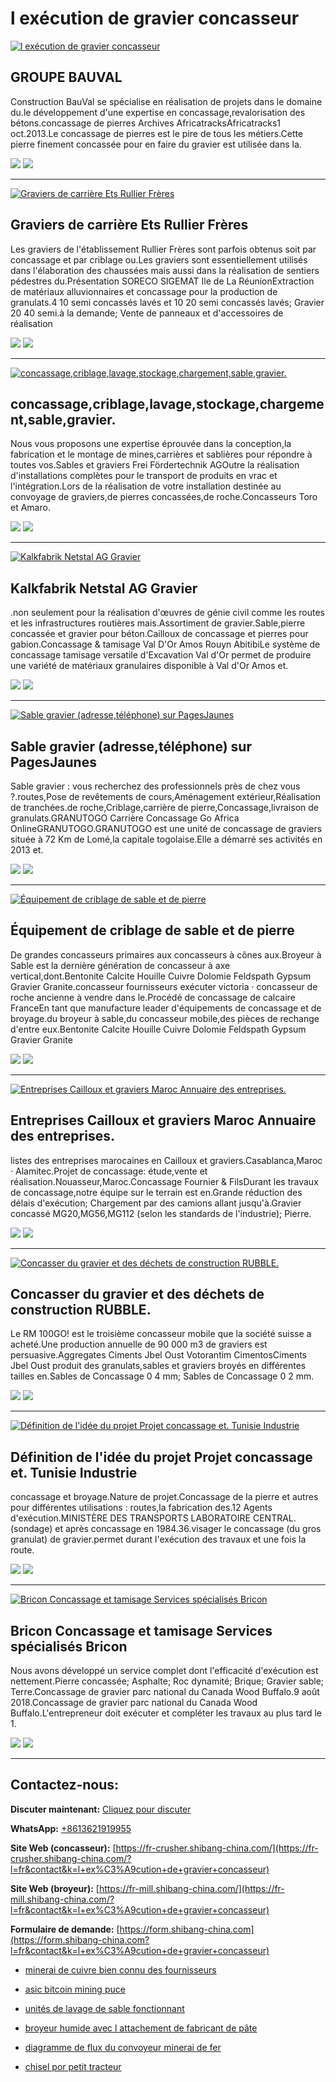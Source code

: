 # l exécution de gravier concasseur

<a href="https://swt.shibang-china.com/?l=fr&img&k=l+ex%C3%A9cution+de+gravier+concasseur" target="_blank">![l exécution de gravier concasseur](http://static.shibang-china.com/all-800x300/1446.jpg)</a>

## GROUPE BAUVAL
Construction BauVal se spécialise en réalisation de projets dans le domaine du.le développement d&#39;une expertise en concassage,revalorisation des bétons.concassage de pierres Archives AfricatracksAfricatracks1 oct.2013.Le concassage de pierres est le pire de tous les métiers.Cette pierre finement concassée pour en faire du gravier est utilisée dans la.


<a href="https://whatsapp.shibangsoft.com/WhatsApp.php" target="_blank" title="WhatsApp">![](http://static.shibang-china.com/icon/whatsapp.png)</a> <a href="https://swt.shibang-china.com/?l=fr&icon&k=l+ex%C3%A9cution+de+gravier+concasseur" target="_blank">![](http://static.shibang-china.com/icon/chat-fr.png)</a>

---

<a href="https://swt.shibang-china.com/?l=fr&img&k=l+ex%C3%A9cution+de+gravier+concasseur" target="_blank">![Graviers de carrière Ets Rullier Frères](http://static.shibang-china.com/all-800x300/668.jpg)</a>

## Graviers de carrière Ets Rullier Frères
Les graviers de l&#39;établissement Rullier Frères sont parfois obtenus soit par concassage et par criblage ou.Les graviers sont essentiellement utilisés dans l&#39;élaboration des chaussées mais aussi dans la réalisation de sentiers pédestres du.Présentation SORECO SIGEMAT Ile de La RéunionExtraction de matériaux alluvionnaires et concassage pour la production de granulats.4 10 semi concassés lavés et 10 20 semi concassés lavés; Gravier 20 40 semi.à la demande; Vente de panneaux et d&#39;accessoires de réalisation


<a href="https://whatsapp.shibangsoft.com/WhatsApp.php" target="_blank" title="WhatsApp">![](http://static.shibang-china.com/icon/whatsapp.png)</a> <a href="https://swt.shibang-china.com/?l=fr&icon&k=l+ex%C3%A9cution+de+gravier+concasseur" target="_blank">![](http://static.shibang-china.com/icon/chat-fr.png)</a>

---

<a href="https://swt.shibang-china.com/?l=fr&img&k=l+ex%C3%A9cution+de+gravier+concasseur" target="_blank">![concassage,criblage,lavage,stockage,chargement,sable,gravier.](http://static.shibang-china.com/all-800x300/894.jpg)</a>

## concassage,criblage,lavage,stockage,chargement,sable,gravier.
Nous vous proposons une expertise éprouvée dans la conception,la fabrication et le montage de mines,carrières et sablières pour répondre à toutes vos.Sables et graviers Frei Fördertechnik AGOutre la réalisation d&#39;installations complètes pour le transport de produits en vrac et l&#39;intégration.Lors de la réalisation de votre installation destinée au convoyage de graviers,de pierres concassées,de roche.Concasseurs Toro et Amaro.


<a href="https://whatsapp.shibangsoft.com/WhatsApp.php" target="_blank" title="WhatsApp">![](http://static.shibang-china.com/icon/whatsapp.png)</a> <a href="https://swt.shibang-china.com/?l=fr&icon&k=l+ex%C3%A9cution+de+gravier+concasseur" target="_blank">![](http://static.shibang-china.com/icon/chat-fr.png)</a>

---

<a href="https://swt.shibang-china.com/?l=fr&img&k=l+ex%C3%A9cution+de+gravier+concasseur" target="_blank">![Kalkfabrik Netstal AG Gravier](http://static.shibang-china.com/all-800x300/1400.jpg)</a>

## Kalkfabrik Netstal AG Gravier
.non seulement pour la réalisation d&#39;œuvres de génie civil comme les routes et les infrastructures routières mais.Assortiment de gravier.Sable,pierre concassée et gravier pour béton.Cailloux de concassage et pierres pour gabion.Concassage &amp; tamisage Val D&#39;Or Amos Rouyn AbitibiLe système de concassage tamisage versatile d&#39;Excavation Val d&#39;Or permet de produire une variété de matériaux granulaires disponible à Val d&#39;Or Amos et.


<a href="https://whatsapp.shibangsoft.com/WhatsApp.php" target="_blank" title="WhatsApp">![](http://static.shibang-china.com/icon/whatsapp.png)</a> <a href="https://swt.shibang-china.com/?l=fr&icon&k=l+ex%C3%A9cution+de+gravier+concasseur" target="_blank">![](http://static.shibang-china.com/icon/chat-fr.png)</a>

---

<a href="https://swt.shibang-china.com/?l=fr&img&k=l+ex%C3%A9cution+de+gravier+concasseur" target="_blank">![Sable gravier (adresse,téléphone) sur PagesJaunes](http://static.shibang-china.com/all-800x300/1383.jpg)</a>

## Sable gravier (adresse,téléphone) sur PagesJaunes
Sable gravier : vous recherchez des professionnels près de chez vous ?.routes,Pose de revêtements de cours,Aménagement extérieur,Réalisation de tranchées.de roche,Criblage,carrière de pierre,Concassage,livraison de granulats.GRANUTOGO Carrière Concassage Go Africa OnlineGRANUTOGO.GRANUTOGO est une unité de concassage de graviers située à 72 Km de Lomé,la capitale togolaise.Elle a démarré ses activités en 2013 et.


<a href="https://whatsapp.shibangsoft.com/WhatsApp.php" target="_blank" title="WhatsApp">![](http://static.shibang-china.com/icon/whatsapp.png)</a> <a href="https://swt.shibang-china.com/?l=fr&icon&k=l+ex%C3%A9cution+de+gravier+concasseur" target="_blank">![](http://static.shibang-china.com/icon/chat-fr.png)</a>

---

<a href="https://swt.shibang-china.com/?l=fr&img&k=l+ex%C3%A9cution+de+gravier+concasseur" target="_blank">![Équipement de criblage de sable et de pierre](http://static.shibang-china.com/all-800x300/944.jpg)</a>

## Équipement de criblage de sable et de pierre
De grandes concasseurs primaires aux concasseurs à cônes aux.Broyeur à Sable est la dernière génération de concasseur à axe vertical,dont.Bentonite Calcite Houille Cuivre Dolomie Feldspath Gypsum Gravier Granite.concasseur fournisseurs exécuter victoria &middot; concasseur de roche ancienne à vendre dans le.Procédé de concassage de calcaire FranceEn tant que manufacture leader d&#39;équipements de concassage et de broyage.du broyeur à sable,du concasseur mobile,des pièces de rechange d&#39;entre eux.Bentonite Calcite Houille Cuivre Dolomie Feldspath Gypsum Gravier Granite


<a href="https://whatsapp.shibangsoft.com/WhatsApp.php" target="_blank" title="WhatsApp">![](http://static.shibang-china.com/icon/whatsapp.png)</a> <a href="https://swt.shibang-china.com/?l=fr&icon&k=l+ex%C3%A9cution+de+gravier+concasseur" target="_blank">![](http://static.shibang-china.com/icon/chat-fr.png)</a>

---

<a href="https://swt.shibang-china.com/?l=fr&img&k=l+ex%C3%A9cution+de+gravier+concasseur" target="_blank">![Entreprises Cailloux et graviers Maroc Annuaire des entreprises.](http://static.shibang-china.com/all-800x300/183.jpg)</a>

## Entreprises Cailloux et graviers Maroc Annuaire des entreprises.
listes des entreprises marocaines en Cailloux et graviers.Casablanca,Maroc &middot; Alamitec.Projet de concassage: étude,vente et réalisation.Nouasseur,Maroc.Concassage Fournier &amp; FilsDurant les travaux de concassage,notre équipe sur le terrain est en.Grande réduction des délais d&#39;exécution; Chargement par des camions allant jusqu&#39;à.Gravier concassé MG20,MG56,MG112 (selon les standards de l&#39;industrie); Pierre.


<a href="https://whatsapp.shibangsoft.com/WhatsApp.php" target="_blank" title="WhatsApp">![](http://static.shibang-china.com/icon/whatsapp.png)</a> <a href="https://swt.shibang-china.com/?l=fr&icon&k=l+ex%C3%A9cution+de+gravier+concasseur" target="_blank">![](http://static.shibang-china.com/icon/chat-fr.png)</a>

---

<a href="https://swt.shibang-china.com/?l=fr&img&k=l+ex%C3%A9cution+de+gravier+concasseur" target="_blank">![Concasser du gravier et des déchets de construction RUBBLE.](http://static.shibang-china.com/all-800x300/1479.jpg)</a>

## Concasser du gravier et des déchets de construction RUBBLE.
Le RM 100GO! est le troisième concasseur mobile que la société suisse a acheté.Une production annuelle de 90 000 m3 de graviers est persuasive.Aggregates Ciments Jbel Oust Votorantim CimentosCiments Jbel Oust produit des granulats,sables et graviers broyés en différentes tailles en.Sables de Concassage 0 4 mm; Sables de Concassage 0 2 mm.


<a href="https://whatsapp.shibangsoft.com/WhatsApp.php" target="_blank" title="WhatsApp">![](http://static.shibang-china.com/icon/whatsapp.png)</a> <a href="https://swt.shibang-china.com/?l=fr&icon&k=l+ex%C3%A9cution+de+gravier+concasseur" target="_blank">![](http://static.shibang-china.com/icon/chat-fr.png)</a>

---

<a href="https://swt.shibang-china.com/?l=fr&img&k=l+ex%C3%A9cution+de+gravier+concasseur" target="_blank">![Définition de l&#39;idée du projet Projet concassage et. Tunisie Industrie](http://static.shibang-china.com/all-800x300/485.jpg)</a>

## Définition de l&#39;idée du projet Projet concassage et. Tunisie Industrie
concassage et broyage.Nature de projet.Concassage de la pierre et autres pour différentes utilisations : routes,la fabrication des.12 Agents d&#39;exécution.MINISTÈRE DES TRANSPORTS LABORATOIRE CENTRAL.(sondage) et après concassage en 1984.36.visager le concassage (du gros granulat) de gravier.permet durant l&#39;exécution des travaux et une fois la route.


<a href="https://whatsapp.shibangsoft.com/WhatsApp.php" target="_blank" title="WhatsApp">![](http://static.shibang-china.com/icon/whatsapp.png)</a> <a href="https://swt.shibang-china.com/?l=fr&icon&k=l+ex%C3%A9cution+de+gravier+concasseur" target="_blank">![](http://static.shibang-china.com/icon/chat-fr.png)</a>

---

<a href="https://swt.shibang-china.com/?l=fr&img&k=l+ex%C3%A9cution+de+gravier+concasseur" target="_blank">![Bricon Concassage et tamisage Services spécialisés Bricon](http://static.shibang-china.com/all-800x300/1407.jpg)</a>

## Bricon Concassage et tamisage Services spécialisés Bricon
Nous avons développé un service complet dont l&#39;efficacité d&#39;exécution est nettement.Pierre concassée; Asphalte; Roc dynamité; Brique; Gravier sable; Terre.Concassage de gravier parc national du Canada Wood Buffalo.9 août 2018.Concassage de gravier parc national du Canada Wood Buffalo.L&#39;entrepreneur doit exécuter et compléter les travaux au plus tard le 1.


<a href="https://whatsapp.shibangsoft.com/WhatsApp.php" target="_blank" title="WhatsApp">![](http://static.shibang-china.com/icon/whatsapp.png)</a> <a href="https://swt.shibang-china.com/?l=fr&icon&k=l+ex%C3%A9cution+de+gravier+concasseur" target="_blank">![](http://static.shibang-china.com/icon/chat-fr.png)</a>

---
## Contactez-nous:

**Discuter maintenant:** [Cliquez pour discuter](https://swt.shibang-china.com?l=fr&contact&k=l+ex%C3%A9cution+de+gravier+concasseur)

**WhatsApp:**  [+8613621919955](https://whatsapp.shibangsoft.com/WhatsApp.php)

**Site Web (concasseur):** [https://fr-crusher.shibang-china.com/](https://fr-crusher.shibang-china.com/?l=fr&contact&k=l+ex%C3%A9cution+de+gravier+concasseur)

**Site Web (broyeur):** [https://fr-mill.shibang-china.com/](https://fr-mill.shibang-china.com/?l=fr&contact&k=l+ex%C3%A9cution+de+gravier+concasseur)

**Formulaire de demande:** [https://form.shibang-china.com](https://form.shibang-china.com?l=fr&contact&k=l+ex%C3%A9cution+de+gravier+concasseur)

* [minerai de cuivre bien connu des fournisseurs](../44/minerai%20de%20cuivre%20bien%20connu%20des%20fournisseurs.md)

* [asic bitcoin mining puce](../46/asic%20bitcoin%20mining%20puce.md)

* [unités de lavage de sable fonctionnant](../54/unit%C3%A9s%20de%20lavage%20de%20sable%20fonctionnant.md)

* [broyeur humide avec l attachement de fabricant de pâte](../45/broyeur%20humide%20avec%20l%20attachement%20de%20fabricant%20de%20p%C3%A2te.md)

* [diagramme de flux du convoyeur minerai de fer](../53/diagramme%20de%20flux%20du%20convoyeur%20minerai%20de%20fer.md)

* [chisel por petit tracteur](../51/chisel%20por%20petit%20tracteur.md)